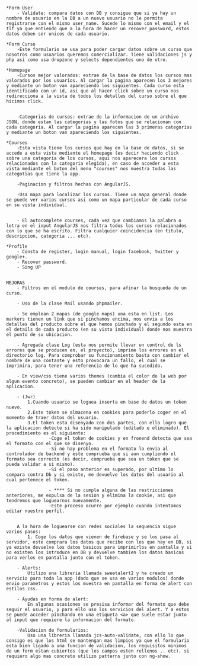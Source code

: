 	*Form User
		- Validate: compara datos con DB y consigue que si ya hay un nombre de usuario en la DB a un nuevo usuario no le permita registrarse con el mismo user_name. Sucede lo mismo con el email y el tlf ya que entiendo que a la hora de hacer un recover_password, estos datos deben ser unicos de cada usuario.

	*Form Curso
		-Este formulario se usa para poder cargar datos sobre un curso que nosotros como usuarios queremos comercializar. Tiene validaciones js y php asi como usa dropzone y selects dependientes uno de otro.
		 
	*Homepage
		-Cursos mejor valorados: extrae de la base de datos los cursos mas valorados por los usuarios. Al cargar la pagina aparecen los 3 mejores y mediante un boton van apareciendo los siguientes. Cada curso esta identificado con un id, asi que al hacer click sobre un curso nos redirecciona a la vista de todos los detalles del curso sobre el que hicimos click.
		

		-Categorias de cursos: extrae de la informacion de un archivo JSON, donde estan las categorias y las fotos que se relacionan con cada categoria. Al cargar la pagina aparecen las 3 primeras categorias y mediante un boton van apareciendo los siguientes.

	*Courses
		-Esta vista tiene los cursos que hay en la base de datos, si se accede a esta vista mediante el homepage (es decir haciendo click sobre una categoria de los cursos, aqui nos aparecera los cursos relacionados con la categoria elegida), en caso de acceder a esta vista mediante el boton del menu "courses" nos muestra todas las categotias que tiene la app.

		-Paginacion y filtros hechas con AngularJS.

		-Usa mapa para localizar los cursos. Tiene un mapa general donde se puede ver varios cursos asi como un mapa particular de cada curso en su vista individual.

	
		- El autocomplete courses, cada vez que cambiamos la palabra o letra en el input AngularJS nos filtra todos los cursos relacionados con lo que se ha escrito. Filtra cualquier coincidencia (en titulo, descripcion, categoria ... etc). 

	*Profile
		- Consta de register, login manual, login facebook, twitter y google+.
		- Recover password.
		- Sing UP

	
	MEJORAS
		- Filtros en el modulo de courses, para afinar la busqueda de un curso.
		
		- Uso de la clase Mail usando phpmailer.		
		
		- Se emplean 2 mapas (de google maps) una esta en list. Los markers tienen un link que si pinchamos encima, nos envia a los detalles del producto sobre el que hemos pinchado y el segundo esta en el details de cada producto (en su vista individual) donde nos muestra el punto de su ubicacion. 
		
		- Agregada clase Log (esta nos permite llevar un control de ls errores que se producen en, el proyecto), imprime los errores en el directorio log. Para comprobar su funcionamiento basta con cambiar el nombre de una contante y esto provocara un fallo, el cual se imprimira, para tener una referencia de lo que ha sucedido.
		
		- En view/css tiene varios themes (cambia el color de la web por algun evento concreto), se pueden cambiar en el header de la aplicacion.
		
		- (Jwr) 
			1.Cuando usuario se loguea inserta en base de datos un token nuevo.
			2.Este token se almacena en cookies para poderlo coger en el momento de traer datos del usuario.
			3.El token esta disenyado con dos partes, con ello logro que la aplicacion detecte si ha sido manipulado (editado e eliminado). El procedimiento es el siguiente:
					-Coge el token de cookies y en fronend detecta que sea el formato con el que se disenyo.
					-Si no hay problema en el formato lo envia al controlador de backend y este comprueba que si aun cumpliendo el formato sea correcto (es decir, comprueba que sea un token que se pueda validar a si mismo).
					-Si el paso anterior es superado, por ultimo lo compara contra Db y si existe, me devuelve los datos del usuario al cual pertenece el token.

					- **** Si no cumple alguna de las restricciones anteriores, me expulsa de la sesion y elimina la cookie, asi que tendremos que loguearnos nuevamente.
					-Este proceso ocurre por ejemplo cuando intentamos editar nuestro perfil.


		A la hora de loguearse con redes sociales la sequencia sigue varios pasos:
			1. Coge los datos que vienen de firebase y se los pasa al servidor, este comprara los datos que recibe con los que hay en DB, si ya existe devuelve los datos basicos para imprimirlos en pantalla y si no existen los introduce en DB y devuelve tambien los datos basicos para verlos en pantalla junto con el token.

		- Alerts:
			Utilizo una libreria llamada sweetalert2 y he creado un servicio para toda la app (dado que se usa en varios modulos) donde envio parametros y estos los muestra en pantalla en forma de alert con estilos css.
		
		- Ayudas en forma de alert:
			En algunas ocasiones se presisa informar del formato que debe seguir el usuario, y para ello uso los servicios del alert. Y a estos se puede acceder pinchando en una etiqueta <a> que suele estar junto al input que requiere la informacion del formato.

		-Validacion de formularios:
			Uso una libreria llamada jcs-auto-validate, con ello lo que consigo es que los html se mantengan mas limpios ya que el formulario esta bien ligado a una funcion de validacion, los requisitos minimos de un form estan cubiertos (que los campos esten rellenos .. etc), si requiero algo mas concreto utilizo patterns junto con ng-show.




		